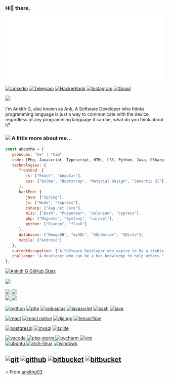 ### Hi👋 there,

<img src="https://github.com/ankithg03/ankithg03/blob/main/blob/ank.svg" alt="ankith"/>

<!-- Your badges -->
[![Linkedin](https://img.shields.io/badge/-AnkithG-blue?style=flat&logo=Linkedin&logoColor=white)](https://www.linkedin.com/in/ankith-g-028373140/)
[![Telegram](https://img.shields.io/badge/-@ankithg03-blue?style=flat&logo=Telegram&logoColor=white)](https://t.me/ankithg03)
[![HackerRank](https://img.shields.io/badge/-ankithg03-islamicgreen?style=flat&logo=HackerRank&logoColor=black)](https://www.hackerrank.com/ankithg03)
[![Instagram](https://img.shields.io/badge/-Ankith_G-c13584?style=flat&labelColor=c13584&logo=instagram&logoColor=white)](https://www.instagram.com/iam_ank_)
[![Gmail](https://img.shields.io/badge/-ankithg03-c14438?style=flat&logo=Gmail&logoColor=white)](mailto:ankithg03@gmail.com)

<!-- Profile View Count -->
![](https://komarev.com/ghpvc/?username=ankithg03&style=flat)

I'm Ankith G, also known as Ank, A Software Developer who thinks programming language is just a way to communicate with the device, regardless of any programming language it can be, what do you think about it?

### <img src="https://media.giphy.com/media/VgCDAzcKvsR6OM0uWg/giphy.gif" width="50"> A little more about me...
```javascript
const aboutMe = {
   pronouns: "he" | "him",
   code: [Php, Javascript, Typescript, HTML, CSS, Python, Java, CSharp, Swift, Scss, Less, ],
   technologies: {
      frontEnd: {
         js: ["React", "Angular"],
         css: ["Bulma", "Bootstrap", "Material Design", "Semantic UI"]
      },
      backEnd: {
         java: ["Spring"],
         js: ["Node", "Express"],
         csharp: ["Asp.net Core"],
         misc: ["Bash", "Puppeteer", "Selenium", "Cypress"],
         php: ["Magento", "Symfony", "Laravel"],
         python: ["Django", "flask"]
      },
      databases: ["MongoDB", "mySQL", "SQLServer", "SQLite"],
      mobile: ["Android"]
   },
   currentOccupation: ["A Software Developer who aspire to be a stable version but end up to be a beta version"],
   challenge: "A developer who can be a has knowledge to help others.",
};
```
[![Ankith G GitHub Stats](https://github-readme-stats.vercel.app/api?username=ankithg03&show_icons=true&count_private=true)](https://github.com/ankithg03)

<a href="https://github.com/ankithg03">
  <img align="center" src="https://github-readme-stats.vercel.app/api/top-langs/?username=ankithg03&theme=light&hide_langs_below=1" />
</a>

<br>
<br>
<a href="https://github.com/ankithg03/api-mvc">
  <img src="https://github-readme-stats.vercel.app/api/pin/?username=ankithg03&repo=api-mvc&theme=light" />

</a>
<a href="https://github.com/ankithg03/redux-react">
 <img src="https://github-readme-stats.vercel.app/api/pin/?username=ankithg03&repo=redux-react&theme=light" />
</a>
<br>
<a href="https://github.com/ankithg03/zomato-api">
 <img src="https://github-readme-stats.vercel.app/api/pin/?username=ankithg03&repo=zomato-api&theme=light" />
</a>

<a href="https://github.com/ankithg03/codilar-instagram-feed">
 <img src="https://github-readme-stats.vercel.app/api/pin/?username=ankithg03&repo=codilar-instagram-feed&theme=light" />
</a>
<br>

<a href="https://github.com/ankithg03"><img src="https://img.shields.io/badge/python-FFFF00.svg?style=for-the-badge&logo=python&logoColor=0768a8&labelColor=ffffff" alt="python"></a>
<a href="https://github.com/ankithg03"><img src="https://img.shields.io/badge/php-260f56.svg?style=for-the-badge&logo=php&logoColor=260f56&labelColor=ffffff" alt="php"></a>
<a href="https://github.com/ankithg03"><img src="https://img.shields.io/badge/C++-4B0082.svg?style=for-the-badge&logo=c%2B%2B&logoColor=4B0082&labelColor=ffffff" alt="cplusplus"></a>
<a href="https://github.com/ankithg03"><img src="https://img.shields.io/badge/JS-06428c.svg?style=for-the-badge&logo=javascript&logoColor=06428c&labelColor=ffffff" alt="javascript"></a>
<a href="https://github.com/ankithg03"><img src="https://img.shields.io/badge/BASH-4a5057.svg?style=for-the-badge&logo=gnu-bash&logoColor=4a5057&labelColor=ffffff" alt="bash"></a>
<a href="https://github.com/ankithg03"><img src="https://img.shields.io/badge/java-red.svg?style=for-the-badge&logo=java&logoColor=6566ba&labelColor=ffffff" alt="java"></a>

<a href="https://github.com/ankithg03"><img src="https://img.shields.io/badge/react-61DAFB.svg?style=for-the-badge&logo=react&logoColor=61DAFB&labelColor=ffffff" alt="react"></a>
<a href="https://github.com/ankithg03"><img src="https://img.shields.io/badge/React Native-3aabe8.svg?style=for-the-badge&logo=react&logoColor=3aabe8&labelColor=ffffff" alt="react native"></a>
<a href="https://github.com/ankithg03"><img src="https://img.shields.io/badge/django-47474f.svg?style=for-the-badge&logo=django&logoColor=black&labelColor=ffffff" alt="django"></a>
<a href="https://github.com/ankithg03"><img src="https://img.shields.io/badge/tensorflow-FF6F00.svg?style=for-the-badge&logo=tensorflow&logoColor=FF6F00&labelColor=ffffff" alt="tensorflow"></a>

<a href="https://github.com/ankithg03"><img src="https://img.shields.io/badge/postgresql-6566ba.svg?style=for-the-badge&logo=postgresql&logoColor=6566ba&labelColor=ffffff" alt="postgresql"></a>
<a href="https://github.com/ankithg03"><img src="https://img.shields.io/badge/mysql-18085c.svg?style=for-the-badge&logo=mysql&logoColor=black&labelColor=white" alt="mysql"></a>
<a href="https://github.com/ankithg03"><img src="https://img.shields.io/badge/sqlite-1daede.svg?style=for-the-badge&logo=sqlite&logoColor=1daede&labelColor=ffffff" alt="sqlite"></a>

<a href="https://github.com/ankithg03">
<img src="https://img.shields.io/badge/vscode-blue.svg?style=for-the-badge&logo=visual-studio-code&labelColor=ffffff&logoColor=blue" alt="vscode">
</a>
<a href="https://github.com/ankithg03">
<img src="https://img.shields.io/badge/php%20storm-270840.svg?style=for-the-badge&logo=phpstorm&labelColor=ffffff&logoColor=270840" alt="php-storm">
</a>
<a href="https://github.com/ankithg03">
<img src="https://img.shields.io/badge/pycharm-6000ab.svg?style=for-the-badge&logo=pycharm&labelColor=ffffff&logoColor=6000ab" alt="pycharm">
</a>
<a href="https://github.com/ankithg03"><img src="https://img.shields.io/badge/vim-darkblue.svg?style=for-the-badge&logo=vim&logoColor=darkblue&labelColor=ffffff" alt="vim">
</a>

<br>
<a href="https://github.com/ankithg03">
<img src="https://img.shields.io/badge/ubuntu-f7873b.svg?style=for-the-badge&logo=ubuntu&labelColor=ffffff&logoColor=f7873b" alt="ubuntu">
</a>
<a href="https://github.com/ankithg03"><img src="https://img.shields.io/badge/arch-0066cc.svg?style=for-the-badge&logo=arch-linux&logoColor=0066cc&labelColor=ffffff" alt="arch-linux"></a>
<a href="https://github.com/ankithg03"><img src="https://img.shields.io/badge/windows-3795fa.svg?style=for-the-badge&logo=windows&logoColor=3795fa&labelColor=ffffff" alt="windows">
</a>

<a href="https://github.com/ankithg03"><img src="https://img.shields.io/badge/git-F05032.svg?style=for-the-badge&logo=git&logoColor=F05032&labelColor=ffffff" alt="git"></a>
<a href="https://github.com/ankithg03"><img src="https://img.shields.io/badge/github-black.svg?style=for-the-badge&logo=github&logoColor=black&labelColor=ffffff" alt="github"></a>
<a href="https://github.com/ankithg03"><img src="https://img.shields.io/badge/bitbucket-037ad9.svg?style=for-the-badge&logo=bitbucket&logoColor=037ad9&labelColor=ffffff" alt="bitbucket"></a>
<a href="https://github.com/ankithg03"><img src="https://img.shields.io/badge/gitlab-e2432a.svg?style=for-the-badge&logo=gitlab&logoColor=e2432a&labelColor=ffffff" alt="bitbucket"></a>
---
⭐️ From [ankithg03](https://github.com/ankithg03)
